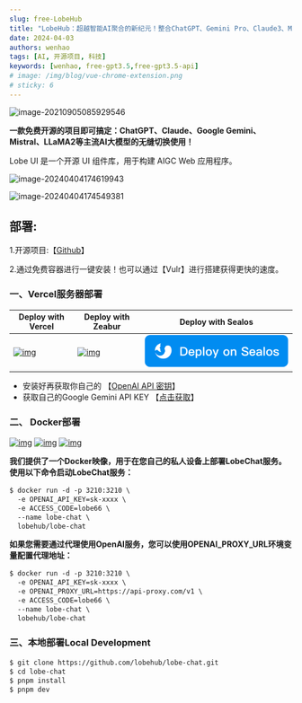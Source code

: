 ```yaml
---
slug: free-LobeHub
title: "LobeHub：超越智能AI聚合的新纪元！整合ChatGPT、Gemini Pro、Claude3、Mistral、LLaMA2等大模型，打开画图、联网、爬虫的全新可能性。"
date: 2024-04-03
authors: wenhao
tags: [AI, 开源项目, 科技]
keywords: [wenhao, free-gpt3.5,free-gpt3.5-api]
# image: /img/blog/vue-chrome-extension.png
# sticky: 6
---
```

![image-20210905085929546](/img/blog/vue-chrome-extension.png)
<!-- truncate -->

**一款免费开源的项目即可搞定：ChatGPT、Claude、Google Gemini、Mistral、LLaMA2等主流AI大模型的无缝切换使用！**



Lobe UI 是一个开源 UI 组件库，用于构建 AIGC Web 应用程序。

![image-20240404174619943](https://cdn.wenhaofree.com/gh/wenhaofree/Image/blog/image-20240404174619943.png)

![image-20240404174549381](https://cdn.wenhaofree.com/gh/wenhaofree/Image/blog/image-20240404174549381.png)



## 部署:

1.开源项目:【[Github](https://github.com/lobehub/lobe-chat)】

2.通过免费容器进行一键安装！也可以通过【Vulr】进行搭建获得更快的速度。



### 一、Vercel服务器部署



| Deploy with Vercel                                           | Deploy with Zeabur                                           | Deploy with Sealos                                           |
| ------------------------------------------------------------ | ------------------------------------------------------------ | ------------------------------------------------------------ |
| [![img](https://camo.githubusercontent.com/0d115430c1db17132964386282927e5e313543c7d868fc06bc9a7c65d7ec974e/68747470733a2f2f76657263656c2e636f6d2f627574746f6e)](https://vercel.com/new/clone?repository-url=https%3A%2F%2Fgithub.com%2Flobehub%2Flobe-chat&env=OPENAI_API_KEY,ACCESS_CODE&envDescription=) | [![img](https://camo.githubusercontent.com/7bbd819d76b4e67c04fe4d8a0d9cc7220e691f3d2177f6e54f84689ba380184e/68747470733a2f2f7a65616275722e636f6d2f627574746f6e2e737667)](https://zeabur.com/templates/VZGGTI) | [![img](https://raw.githubusercontent.com/labring-actions/templates/main/Deploy-on-Sealos.svg)](https://cloud.sealos.io/?openapp=system-template%3FtemplateName%3Dlobe-chat) |

- 安装好再获取你自己的 【[OpenAI API 密钥](https://platform.openai.com/api-keys)】
- 获取自己的Google Gemini API KEY 【[点击获取](https://aistudio.google.com/app/apikey)】



### 二、 Docker部署

[![img](https://camo.githubusercontent.com/7c3bafcf2ea6d169ec34d2f735ef84b8c7ea1451402c4f41f701294b5a330efb/68747470733a2f2f696d672e736869656c64732e696f2f646f636b65722f762f6c6f62656875622f6c6f62652d636861743f636f6c6f723d333639656666266c6162656c3d646f636b6572266c6162656c436f6c6f723d626c61636b266c6f676f3d646f636b6572266c6f676f436f6c6f723d7768697465267374796c653d666c61742d737175617265)](https://hub.docker.com/r/lobehub/lobe-chat) [![img](https://camo.githubusercontent.com/38d94b4b90467a5ffa59fa01b9a9fcd627e667da0a119afa3c7009f5c425e33e/68747470733a2f2f696d672e736869656c64732e696f2f646f636b65722f696d6167652d73697a652f6c6f62656875622f6c6f62652d636861743f636f6c6f723d333639656666266c6162656c436f6c6f723d626c61636b267374796c653d666c61742d737175617265)](https://hub.docker.com/r/lobehub/lobe-chat) [![img](https://camo.githubusercontent.com/0ab5339b42d77f1a9a4eb290cb7ce32e61a0fbf805a7a6488db12b4bee42effa/68747470733a2f2f696d672e736869656c64732e696f2f646f636b65722f70756c6c732f6c6f62656875622f6c6f62652d636861743f636f6c6f723d343563633131266c6162656c436f6c6f723d626c61636b267374796c653d666c61742d737175617265)](https://hub.docker.com/r/lobehub/lobe-chat)

**我们提供了一个Docker映像，用于在您自己的私人设备上部署LobeChat服务。使用以下命令启动LobeChat服务：**

```
$ docker run -d -p 3210:3210 \
  -e OPENAI_API_KEY=sk-xxxx \
  -e ACCESS_CODE=lobe66 \
  --name lobe-chat \
  lobehub/lobe-chat
```



**如果您需要通过代理使用OpenAI服务，您可以使用OPENAI_PROXY_URL环境变量配置代理地址：**

```
$ docker run -d -p 3210:3210 \
  -e OPENAI_API_KEY=sk-xxxx \
  -e OPENAI_PROXY_URL=https://api-proxy.com/v1 \
  -e ACCESS_CODE=lobe66 \
  --name lobe-chat \
  lobehub/lobe-chat
```



### 三、本地部署Local Development

```
$ git clone https://github.com/lobehub/lobe-chat.git
$ cd lobe-chat
$ pnpm install
$ pnpm dev
```

